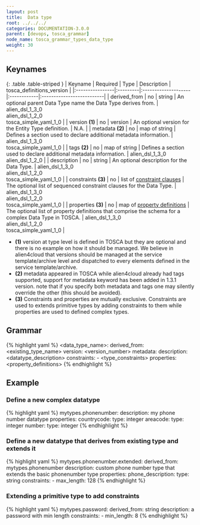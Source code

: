 ```yaml
---
layout: post
title:  Data type
root: ../../../
categories: DOCUMENTATION-3.0.0
parent: [devops, tosca_grammar]
node_name: tosca_grammar_types_data_type
weight: 30
---
```


## Keynames

{: .table .table-striped }
| Keyname         | Required | Type                | Description | tosca_definitions_version |
|:----------------|:---------|:--------------------|:------------|:--------------------------|
| derived_from | no | string | An optional parent Data Type name the Data Type derives from. | alien_dsl_1_3_0<br> alien_dsl_1_2_0<br> tosca_simple_yaml_1_0 |
| version __(1)__ | no | version | An optional version for the Entity Type definition. | N.A. |
| metadata __(2)__ | no | map of string | Defines a section used to declare additional metadata information. | alien_dsl_1_3_0<br> tosca_simple_yaml_1_0 |
| tags __(2)__ | no | map of string | Defines a section used to declare additional metadata information. | alien_dsl_1_3_0<br> alien_dsl_1_2_0 |
| description | no | string | An optional description for the Data Type. | alien_dsl_1_3_0<br> alien_dsl_1_2_0<br> tosca_simple_yaml_1_0 |
| constraints __(3)__ | no | list of [constraint clauses](#/documentation/3.0.0/devops_guide/tosca_grammar/constraints.html) | The optional list of sequenced constraint clauses for the Data Type. | alien_dsl_1_3_0<br> alien_dsl_1_2_0<br> tosca_simple_yaml_1_0 |
| properties __(3)__ | no | map of [property definitions](#/documentation/3.0.0/devops_guide/tosca_grammar/property_definition.html) | The optional list of property definitions that comprise the schema for a complex Data Type in TOSCA. | alien_dsl_1_3_0<br> alien_dsl_1_2_0<br> tosca_simple_yaml_1_0 |

* __(1)__ version at type level is defined in TOSCA but they are optional and there is no example on how it should be managed. We believe in alien4cloud that versions should be managed at the service template/archive level and dispatched to every elements defined in the service template/archive.
* __(2)__ metadata appeared in TOSCA while alien4cloud already had tags supported, support for metadata keyword has been added in 1.3.1 version. note that if you specify both metadata and tags one may silently override the other (this should be avoided).
* __(3)__ Constraints and properties are mutually exclusive. Constraints are used to extends primitive types by adding constraints to them while properties are used to defined complex types.

## Grammar

{% highlight yaml %}
<data_type_name>:
  derived_from: <existing_type_name>
  version: <version_number>
  metadata:
    <map of string>
  description: <datatype_description>
  constraints:
    - <type_constraints>
  properties:
    <property_definitions>
{% endhighlight %}

## Example

### Define a new complex datatype

{% highlight yaml %}
mytypes.phonenumber:
  description: my phone number datatype
  properties:
    countrycode:
      type: integer
    areacode:
      type: integer
    number:
      type: integer
{% endhighlight %}

### Define a new datatype that derives from existing type and extends it

{% highlight yaml %}
mytypes.phonenumber.extended:
  derived_from: mytypes.phonenumber
  description: custom phone number type that extends the basic phonenumber type
  properties:
    phone_description:
      type: string
      constraints:
        - max_length: 128
{% endhighlight %}

### Extending a primitive type to add constraints

{% highlight yaml %}
mytypes.password:
  derived_from: string
  description: a password with min length
  constraints:
    - min_length: 8
{% endhighlight %}
